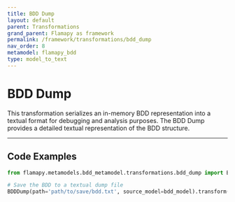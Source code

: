 ```yaml
---
title: BDD Dump
layout: default
parent: Transformations
grand_parent: Flamapy as framework
permalink: /framework/transformations/bdd_dump
nav_order: 8
metamodel: flamapy_bdd
type: model_to_text
---
```


# BDD Dump

This transformation serializes an in-memory BDD representation into a textual format for debugging and analysis purposes. The BDD Dump provides a detailed textual representation of the BDD structure.

---
## Code Examples

```python
from flamapy.metamodels.bdd_metamodel.transformations.bdd_dump import BDDDump

# Save the BDD to a textual dump file
BDDDump(path='path/to/save/bdd.txt', source_model=bdd_model).transform()
```
